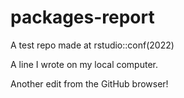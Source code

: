 # packages-report
A test repo made at rstudio::conf(2022)

A line I wrote on my local computer.

Another edit from the GitHub browser!
